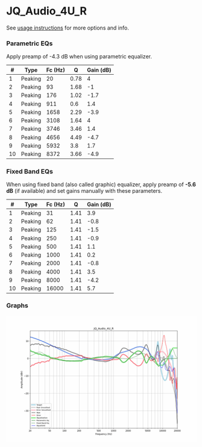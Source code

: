 # JQ_Audio_4U_R
See [usage instructions](https://github.com/jaakkopasanen/AutoEq#usage) for more options and info.

### Parametric EQs
Apply preamp of -4.3 dB when using parametric equalizer.

|   # | Type    |   Fc (Hz) |    Q |   Gain (dB) |
|-----|---------|-----------|------|-------------|
|   1 | Peaking |        20 | 0.78 |         4   |
|   2 | Peaking |        93 | 1.68 |        -1   |
|   3 | Peaking |       176 | 1.02 |        -1.7 |
|   4 | Peaking |       911 | 0.6  |         1.4 |
|   5 | Peaking |      1658 | 2.29 |        -3.9 |
|   6 | Peaking |      3108 | 1.64 |         4   |
|   7 | Peaking |      3746 | 3.46 |         1.4 |
|   8 | Peaking |      4656 | 4.49 |        -4.7 |
|   9 | Peaking |      5932 | 3.8  |         1.7 |
|  10 | Peaking |      8372 | 3.66 |        -4.9 |

### Fixed Band EQs
When using fixed band (also called graphic) equalizer, apply preamp of **-5.6 dB** (if available) and set gains manually with these parameters.

|   # | Type    |   Fc (Hz) |    Q |   Gain (dB) |
|-----|---------|-----------|------|-------------|
|   1 | Peaking |        31 | 1.41 |         3.9 |
|   2 | Peaking |        62 | 1.41 |        -0.8 |
|   3 | Peaking |       125 | 1.41 |        -1.5 |
|   4 | Peaking |       250 | 1.41 |        -0.9 |
|   5 | Peaking |       500 | 1.41 |         1.1 |
|   6 | Peaking |      1000 | 1.41 |         0.2 |
|   7 | Peaking |      2000 | 1.41 |        -0.8 |
|   8 | Peaking |      4000 | 1.41 |         3.5 |
|   9 | Peaking |      8000 | 1.41 |        -4.2 |
|  10 | Peaking |     16000 | 1.41 |         5.7 |

### Graphs
![](./JQ_Audio_4U_R.png)
